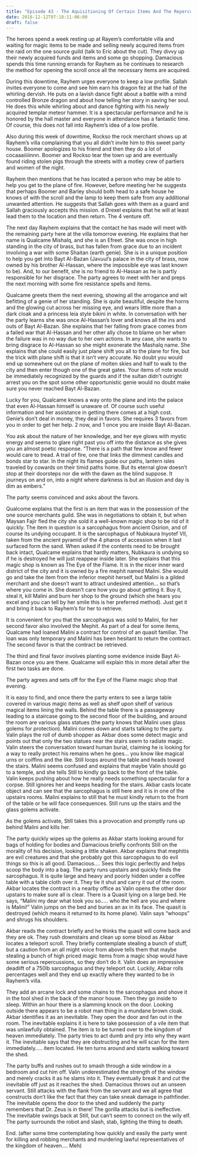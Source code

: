 ```yaml
---
title: "Episode 43 - The Aquisitioning Of Certain Items And The Repercussions Of Dealing With Efreets"
date: 2018-12-12T07:18:11-06:00
draft: false
---
```


The heroes spend a week resting up at Rayem’s comfortable villa and waiting for magic items to be made and selling newly acquired items from the raid on the one source guild (talk to Eric about the cut). They divvy up their newly acquired funds and items and some go shopping. Damacious spends this time running errands for Rayhem as he continues to research the method for opening the scroll once all the necessary items are acquired.

During this downtime, Rayhem urges everyone to keep a low profile. Sallah invites everyone to come and see him earn his dragon fez at the hall of the whirling dervish. He puts on a lavish dance fight about a battle with a mind controlled Bronze dragon and about how telling her story in saving her soul. He does this while whirling about and dance fighting with his newly acquired templar meteor hammer. It is a spectacular performance and he is honored by the hall master and everyone in attendance has a fantastic time. Of course, this does not fall into Rayhem’s idea of a low profile.

Also during this week of downtime, Rockso the rock merchant shows up at Rayhem’s villa complaining that you all didn’t invite him to this sweet party house. Boomer apologizes to his friend and then they do a lot of cocaaaiiiiinnn. Boomer and Rockso tear the town up and are eventually found riding stolen pigs through the streets with a motley crew of partiers and women of the night.

Rayhem then mentions that he has located a person who may be able to help you get to the plane of fire. However, before meeting her he suggests that perhaps Boomer and Barley should both head to a safe house he knows of with the scroll and the lamp to keep them safe from any additional unwanted attention. He suggests that Sallah goes with them as a guard and Sallah graciously accepts this mission. d Drexel explains that he will at least lead them to the location and then return. The 4 venture off.

The next day Rayhem explains that the contact he has made will meet with the remaining party here at the villa tomorrow evening. He explains that her name is Qualcame Mishalq, and she is an Efreet. She was once in high standing in the city of brass, but has fallen from grace due to an incident involving a war with some Shaitan (earth genie). She is in a unique position to help you get into Bayt Al-Bazan (Javuul’s palace in the city of brass, now owned by his brother Al-Hassan, where the impossible eye was last known to be). And, to our benefit, she is no friend to Al-Hassan as he is partly responsible for her disgrace. The party agrees to meet with her and preps the next morning with some fire resistance spells and items.

Qualcame greets them the next evening, showing all the arrogance and wit befitting of a genie of her standing. She is quite beautiful, despite the horns and the glowing cut across her missing eye, and wears little more than a dark cloak and a princess leia style bikini in white. In conversation with her the party learns she was once Al-Hassan’s lover and knows all the ins and outs of Bayt Al-Bazan. She explains that her falling from grace comes from a failed war that Al-Hassan and her other ally chose to blame on her when the failure was in no way due to her own actions. In any case, she wants to bring disgrace to Al-Hassan so she might exonerate the Mashalq name. She explains that she could easily just plane shift you all to the plane for fire, but the trick with plane shift is that it isn’t very accurate. No doubt you would end up somewhere out on the plane of molten skies and half to walk to the city and then enter though one of the great gates. Your items of note would be immediately recognized by the guards and if the sultan didn’t outright arrest you on the spot some other opportunistic genie would no doubt make sure you never reached Bayt Al-Bazan.

Lucky for you, Qualcame knows a way onto the plane and into the palace that even Al-Hassan himself is unaware of. Of course such useful information and her assistance in getting there comes at a high cost. Genie’s don’t deal in money, they deal in favors. She requires 3 favors from you in order to get her help. 2 now, and 1 once you are inside Bayt Al-Bazan.

You ask about the nature of her knowledge, and her eye glows with mystic energy and seems to glare right past you off into the distance as she gives you an almost poetic response.
“There is a path that few know and fewer would care to tread. A trail of fire, one that links the dimmest candles and bonds star to star. In the night its flames guide our paths, lantern isles traveled by cowards on their timid paths home. But its eternal glow doesn’t stop at their doorsteps nor die with the dawn as the blind suppose. It journeys on and on, into a night where darkness is but an illusion and day is dim as embers.”

The party seems convinced and asks about the favors.

Qualcome explains that the first is an item that was in the possession of the one source merchants guild. She was in negotiations to obtain it, but when Maysan Fajir fled the city she sold it a well-known magic shop to be rid of it quickly. The item in question is a sarcophagus from ancient Osirion, and of course its undying occupant.  It is the sarcophagus of Nubkaura Inyotef VII, taken from the ancient pyramid of the 4 pharos of accession when it last surfaced form the sand. When asked if the contents need to be brought back intact, Qualcame explains that hardly matters, Nubkaura is undying so if he is destroyed he will just reappear inside later. She explains that this magic shop is known as The Eye of the Flame. It is in the nicer inner ward district of the city and it is owned by a fire mephit named Malini. She would go and take the item from the inferior mephit herself, but Malini is a gilded merchant and she doesn’t want to attract undesired attention… so that’s where you come in. She doesn’t care how you go about getting it. Buy it, steal it, kill Malini and burn her shop to the ground (which she hears you excel and you can tell by her smile this is her preferred method). Just get it and bring it back to Rayhem’s for her to retrieve.

It is convenient for you that the sarcophagus was sold to Malini, for her second favor also involved the Mephit. As part of a deal for some items, Qualcame had loaned Malini a contract for control of an quasit familiar. The loan was only temporary and Malini has been hesitant to return the contract. The second favor is that the contract be retrieved.

The third and final favor involves planting some evidence inside Bayt Al-Bazan once you are there. Qualcame will explain this in more detail after the first two tasks are done.

The party agrees and sets off for the Eye of the Flame magic shop that evening.

It is easy to find, and once there the party enters to see a large table covered in various magic items as well as shelf upon shelf of various magical items lining the walls. Behind the table there is a passageway leading to a staircase going to the second floor of the building, and around the room are various glass statues (the party knows that Malini uses glass golems for protection). Malini comes down and starts talking to the party. Valin plays the roll of dumb shopper as Akbar does some detect magic and points out that only the two statues near the stairs seem to radiate magic. Valin steers the conversation toward human burial, claiming he is looking for a way to really protect his remains when he goes… you know like magical urns or coiffins and the like. Still loops around the table and heads toward the stairs. Malini seems confused and explains that maybe Valin should go to a temple, and she tells Still to kindly go back to the front of the table. Valin keeps pushing about how he really needs something spectacular for a corpse. Still ignores her and keeps heading for the stairs. Akbar casts locate object and can see that the sarcophagus is still here and it is in one of the upstairs rooms. Malini explains to still that he must kindly return to the front of the table or he will face consequences. Still runs up the stairs and the glass golems activate.

As the golems activate, Still takes this a provocation and promptly runs up behind Malini and kills her.

The party quickly wipes up the golems as Akbar starts looking around for bags of holding for bodies and Damacious briefly confronts Still on the morality of his decision, looking a little shaken. Akbar explains that mephitis are evil creatures and that she probably got this sarcophagus to do evil things so this is all good. Damacious…. Sees this logic perfectly and helps scoop the body into a bag. The party runs upstairs and quickly finds the sarcophagus. It is quite large and heavy and poorly hidden under a coffee table with a table cloth over it. They tie it shut and carry it out of the room. Akbar locates the contract in a nearby office as Valin opens the other door upstairs to make sure all is clear. There is a Quasit lying on a large bed. He says, “Malini my dear what took you so….. who the hell are you and where is Malini!” Valin jumps on the bed and buries an ax in its face. The quasit is destroyed (which means it returned to its home plane). Valin says “whoops” and shrugs his shoulders.

Akbar reads the contract briefly and he thinks the quasit will come back and they are ok. They rush downstairs and clean up some blood as Akbar locates a teleport scroll. They briefly contemplate stealing a bunch of stuff, but a caution from an all might voice from above tells them that maybe stealing a bunch of high priced magic items from a magic shop would have some serious repercussions, so they don’t do it. Valin does an impressive deadlift of a 750lb sarcophagus and they teleport out. Luckily, Akbar rolls percentages well and they end up exactly where they wanted to be in Rayhem’s villa.

They add an arcane lock and some chains to the sarcophagus and shove it in the tool shed in the back of the manor house. Then they go inside to sleep. Within an hour there is a slamming knock on the door. Looking outside there appears to be a robot man thing in a mundane brown cloak. Akbar identifies it as an inevitable. They open the door and fan out in the room. The inevitable explains it is here to take possession of a vile item that was unlawfully obtained. The item is to be turned over to the kingdom of heaven immediately. The party tries to act dumb and pry into why they want it. The inevitable says that they are obstructing and he will scan for the item immediately….. item located. He ten turns around and starts walking toward the shed.

The party buffs and rushes out to smash through a side window in a bedroom and cut him off. Valin underestimated the strength of the window and merely cracks it as he slams into it. They eventually break it and cut the inevitable off just as it reaches the shed. Damacious throws out an unseen servant. Still attacks with the flank from the servant and we all agree that constructs don’t like the fact that they can take sneak damage in pathfinder. The inevitable opens the door to the shed and suddenly the party remembers that Dr. Zeus is in there! The gorilla attacks but is ineffective. The inevitable swings back at Still, but can’t seem to connect on the wily elf. The party surrounds the robot and slash, stab, lighting the thing to death.

End. (after some time contemplating how quickly and easily the party went for killing and robbing merchants and murdering lawful representatives of the kingdom of heaven…. Meh)
